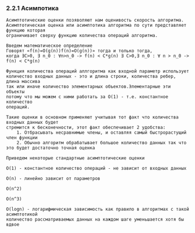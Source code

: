 ### 2.2.1  Асимпотика
    
    Асимптотические оценки позяволяют нам оценивость скорость алгоритма.
    Асимптотическая оценка или асимптотика алгоритма по сути представляет функцию которая
    ограничивает сверху функцию количества операций алгоритма.
    
    Введем математическое определение
    Говорят «f(n)=O(g(n))f(n)=O(g(n))» тогда и только тогда, 
    когда ∃C>0, ∃ n_0 : ∀n>n_0 -> f(n) < C*g(n) ∃ C>0,∃ n_0 : ∀ n > n_0 -> f(n) < C*g(n)
    
    Функция количества операций аллгоритма как входной параметр использует
    количество входных данных - это и длина строки, количества ребер, длина массива 
    так или иначе количество элементарных объектов.Элементарные эти объекты
    потому что мы можем с ними работать за O(1) - т.е. константное количество
    операций.

    Такие оценки в основном применяют учитывая тот факт что количества входных данных будет
    стремится к бесконечности, этот факт обеспечивает 2 удобства:
        1. Отбрасывать несравнимые члены, и оставляя самый быстрорастущий член функции  
        2. Обычно алгоритм обрабатывает большое количество данных так что это будет достаточно точная оценка

    Приведем некоторые стандартные асимптотические оценки

    O(1) - константное количество операций - не зависит от входных данных

    O(n) - линейно зависит от параметров

    O(n^2)

    O(n^3)

    O(logn) - логарифмическая зависимость как правило в алгоритмах с такой асимптотикой
    количество рассматриваемых данных на каждом шаге уменьшается хотя бы вдвое
